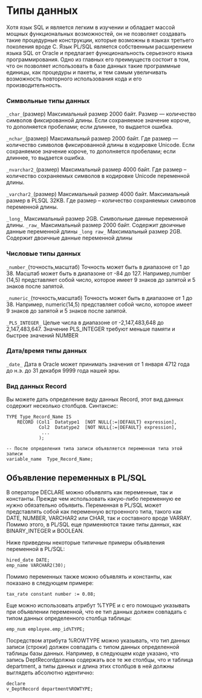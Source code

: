 # Типы данных

Хотя язык SQL и является легким в изучении и обладает массой мощных функциональных возможностей, он не позволяет создавать такие процедурные конструкции, которые возможны в языках третьего поколения вроде C. Язык PL/SQL является собственным расширением языка SQL от Oracle и предлагает функциональность серьезного языка программирования. Одно из главных его преимуществ состоит в том, что он позволяет использовать в базе данных такие программные единицы, как процедуры и пакеты, и тем самым увеличивать возможность повторного использования кода и его производительность.

### Символьные типы данных

`_char_`(размер) Максимальный размер 2000 байт. Размер — количество символов фиксированной длины. Если сохраняемое значение короче, то дополняется пробелами; если длиннее, то выдается ошибка.

`_nchar_`(размер)	Максимальный размер 2000 байт.	Где размер — количество символов фиксированной длины в кодировке Unicode. Если сохраняемое значение короче, то дополняется пробелами; если длиннее, то выдается ошибка.

`_nvarchar2_`(размер)	Максимальный размер 4000 байт.	Где размер – количество сохраняемых символов в кодировке Unicode переменной длины.

`_varchar2_`(размер)	Максимальный размер 4000 байт. Максимальный размер в PLSQL 32KB.	Где размер – количество сохраняемых символов переменной длины.

`_long_`	Максимальный размер 2GB.	Символьные данные переменной длины.
`_raw_`	Максимальный размер 2000 байт.	Содержит двоичные данные переменной длины
`_long raw_`	Максимальный размер 2GB.	Содержит двоичные данные переменной длины

### Числовые типы данных

`_number_`(точность,масштаб)	Точность может быть в диапазоне от 1 до 38.
Масштаб может быть в диапазоне от -84 до 127.	Например,number (14,5) представляет собой число, которое имеет 9 знаков до запятой и 5 знаков после запятой.

`_numeric_`(точность,масштаб)	Точность может быть в диапазоне от 1 до 38.	Например, numeric(14,5) представляет собой число, которое имеет 9 знаков до запятой и 5 знаков после запятой.

`_PLS_INTEGER_`	Целые числа в диапазоне от -2,147,483,648 до 2,147,483,647.	Значение PLS_INTEGER требуют меньше памяти и быстрее значений NUMBER

### Дата/время типы данных

`_date_`	Дата в Oracle может принимать значения от 1 января 4712 года до н.э. до 31 декабря 9999 года нашей эры.

### Вид данных Record

Вы можете дать определение виду данных Record, этот вид данных содержит несколько столбцов. Синтаксис:

```
TYPE Type_Record_Name IS
    RECORD (Col1  Datatype1  [NOT NULL{:=|DEFAULT} expression],
            Col2  Datatype2  [NOT NULL{:=|DEFAULT} expression],
             ...
            );
 
-- После определения типа записи объявляется переменная типа этой записи
variable_name  Type_Record_Name;
```

## Объявление переменных в PL/SQL

В операторе DECLARE можно объявлять как переменные, так и константы. Прежде чем использовать какую-либо переменную ее нужно обязательно объявить. Переменная в PL/SQL может представлять собой как переменную встроенного типа, такого как DATE, NUMBER, VARCHAR2 или CHAR, так и составного вроде VARRAY. Помимо этого, в PL/SQL еще применяются такие типы данных, как BINARY_INTEGER и BOOLEAN.

Ниже приведены некоторые типичные примеры объявления переменной в PL/SQL:
```
hired_date DATE;
emp_name VARCHAR2(30);
```

Помимо переменных также можно объявлять и константы, как показано в следующем примере:
```
tax_rate constant number := 0.08; 
```

Еще можно использовать атрибут %TYPE и с его помощью указывать при объявлении переменной, что ее тип данных должен совпадать с типом данных определенного столбца таблицы:
```
emp_num employee.emp_id%TYPE;
```

Посредством атрибута %ROWTYPE можно указывать, что тип данных записи (строки) должен совпадать с типом данных определенной таблицы базы данных. Например, в следующем коде указано, что запись DeptRecordдолжна содержать все те же столбцы, что и таблица department, а типы данных и длина этих столбцов в ней должны выглядеть абсолютно идентично:
```
declare
v_DeptRecord department%ROWTYPE;
```
